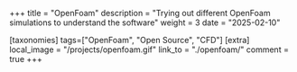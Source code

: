 +++
title = "OpenFoam"
description = "Trying out different OpenFoam simulations to understand the software"
weight = 3
date = "2025-02-10"

[taxonomies]
tags=["OpenFoam", "Open Source", "CFD"]
[extra]
local_image = "/projects/openfoam.gif"
link_to = "./openfoam/"
comment = true
+++


